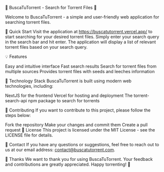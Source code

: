 📁 BuscaTuTorrent - Search for Torrent Files 🧐

Welcome to BuscaTuTorrent - a simple and user-friendly web application for searching torrent files.

🚀 Quick Start
Visit the application at https://buscatutorrent.vercel.app/ to start searching for your desired torrent files. Simply enter your search query in the search bar and hit enter. The application will display a list of relevant torrent files based on your search query.

💡 Features

Easy and intuitive interface
Fast search results
Search for torrent files from multiple sources
Provides torrent files with seeds and leeches information

🔧 Technology Stack
BuscaTuTorrent is built using modern web technologies, including:

NextJS for the frontend
Vercel for hosting and deployment
The torrent-search-api npm package to search for torrents

🤝 Contributing
If you want to contribute to this project, please follow the steps below:

Fork the repository
Make your changes and commit them
Create a pull request
📝 License
This project is licensed under the MIT License - see the LICENSE file for details.

📧 Contact
If you have any questions or suggestions, feel free to reach out to us at our email address: contact@buscatutorrent.com.

🙏 Thanks
We want to thank you for using BuscaTuTorrent. Your feedback and contributions are greatly appreciated. Happy torrenting! 🚀
